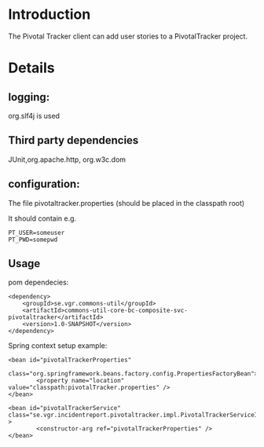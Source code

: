 # Introduction #

The Pivotal Tracker client can add user stories to a PivotalTracker project.


# Details #

## logging: ##

org.slf4j is used


## Third party dependencies ##

JUnit,org.apache.http, org.w3c.dom

## configuration: ##

The file pivotaltracker.properties (should be placed in the classpath root)

It should contain e.g.
```
PT_USER=someuser
PT_PWD=somepwd
```

## Usage ##

pom dependecies:
```
<dependency>
    <groupId>se.vgr.commons-util</groupId>
    <artifactId>commons-util-core-bc-composite-svc-pivotaltracker</artifactId>
    <version>1.0-SNAPSHOT</version>
</dependency>
```

Spring context setup example:
```
<bean id="pivotalTrackerProperties"
        class="org.springframework.beans.factory.config.PropertiesFactoryBean">
        <property name="location" value="classpath:pivotalTracker.properties" />
</bean>

<bean id="pivotalTrackerService" class="se.vgr.incidentreport.pivotaltracker.impl.PivotalTrackerServiceImpl" >
        <constructor-arg ref="pivotalTrackerProperties" />
</bean>
```